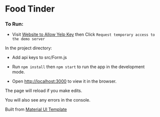 # Food Tinder

### To Run: 

- Visit [Website to Allow Yelp Key](https://cors-anywhere.herokuapp.com/corsdemo) then Click `Request temporary access to the demo server`

In the project directory:

- Add api keys to src/Form.js

- Run `npm install` then `npm start` to run the app in the development mode.

- Open [http://localhost:3000](http://localhost:3000) to view it in the browser.

The page will reload if you make edits.

You will also see any errors in the console.

Built from [Material UI Template](https://github.com/mui-org/material-ui/tree/master/docs/src/pages/getting-started/templates/album)